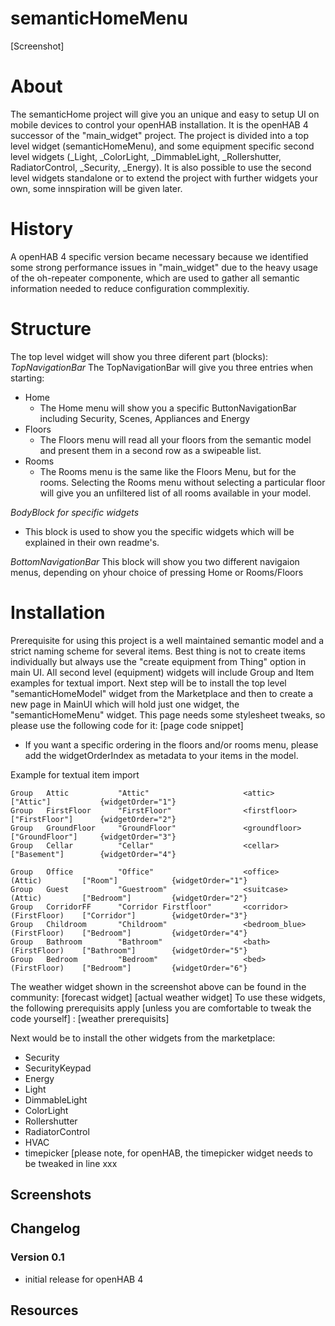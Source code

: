 # semanticHomeMenu

[Screenshot]

# About
The semanticHome project will give you an unique and easy to setup UI on mobile devices to control your openHAB installation. It is the openHAB 4 successor of the "main_widget" project.
The project is divided into a top level widget (semanticHomeMenu), and some equipment specific second level widgets (_Light, _ColorLight, _DimmableLight, _Rollershutter, RadiatorControl, _Security, _Energy).
It is also possible to use the second level widgets standalone or to extend the project with further widgets your own, some innspiration will be given later.

# History
A openHAB 4 specific version became necessary because we identified some strong performance issues in "main_widget" due to the heavy usage of the oh-repeater componente, which are used to gather all semantic information needed to reduce configuration commplexitiy.

# Structure
The top level widget will show you three diferent part (blocks):
_TopNavigationBar_
The TopNavigationBar will give you three entries when starting:
- Home
  - The Home menu will show you a specific ButtonNavigationBar including Security, Scenes, Appliances and Energy
- Floors
  - The Floors menu will read all your floors from the semantic model and present them in a second row as a swipeable list.
- Rooms
  - The Rooms menu is the same like the Floors Menu, but for the rooms. Selecting the Rooms menu without selecting a particular floor will give you an unfiltered list of all rooms available in your model.
   
_BodyBlock for specific widgets_
- This block is used to show you the specific widgets which will be explained in their own readme's.
  
_BottomNavigationBar_
This block will show you two different navigaion menus, depending on yhour choice of pressing Home or Rooms/Floors
 

# Installation
Prerequisite for using this project is a well maintained semantic model and a strict naming scheme for several items. Best thing is not to create items individually but always use the "create equipment from Thing" option in main UI. All second level (equipment) widgets will include Group and Item examples for textual import. 
Next step will be to install the top level "semanticHomeModel" widget from the Marketplace and then to create a new page in MainUI which will hold just one widget, the "semanticHomeMenu" widget. This page needs some stylesheet tweaks, so please use the following code for it:
[page code snippet]

- If you want a specific ordering in the floors and/or rooms menu, please add the widgetOrderIndex as metadata to your items in the model.

Example for textual item import
```csv
Group   Attic           "Attic"                     <attic>                             ["Attic"]           {widgetOrder="1"}
Group   FirstFloor      "FirstFloor"                <firstfloor>                        ["FirstFloor"]      {widgetOrder="2"}
Group   GroundFloor     "GroundFloor"               <groundfloor>                       ["GroundFloor"]     {widgetOrder="3"}
Group   Cellar          "Cellar"                    <cellar>                            ["Basement"]        {widgetOrder="4"}

Group   Office          "Office"                    <office>            (Attic)         ["Room"]            {widgetOrder="1"}
Group   Guest           "Guestroom"                 <suitcase>          (Attic)         ["Bedroom"]         {widgetOrder="2"}
Group   CorridorFF      "Corridor Firstfloor"       <corridor>          (FirstFloor)    ["Corridor"]        {widgetOrder="3"}
Group   Childroom       "Childroom"                 <bedroom_blue>      (FirstFloor)    ["Bedroom"]         {widgetOrder="4"}
Group   Bathroom        "Bathroom"                  <bath>              (FirstFloor)    ["Bathroom"]        {widgetOrder="5"}
Group   Bedroom         "Bedroom"                   <bed>               (FirstFloor)    ["Bedroom"]         {widgetOrder="6"}
```
The weather widget shown in the screenshot above can be found in the community:
[forecast widget]
[actual weather widget]
To use these widgets, the following prerequisits apply [unless you are comfortable to tweak the code yourself] :
[weather prerequisits]

Next would be to install the other widgets from the marketplace:
- Security
- SecurityKeypad
- Energy
- Light
- DimmableLight
- ColorLight
- Rollershutter
- RadiatorControl
- HVAC
- timepicker [please note, for openHAB, the timepicker widget needs to be tweaked  in line xxx

## Screenshots

## Changelog

### Version 0.1
- initial release for openHAB 4

## Resources
